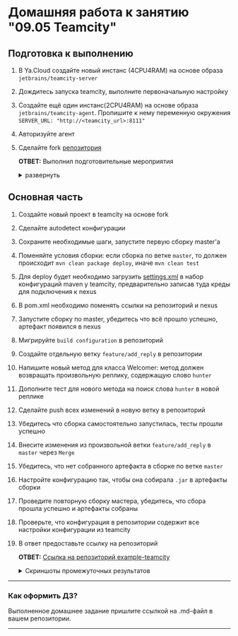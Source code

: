 # Домашняя работа к занятию "09.05 Teamcity"

## Подготовка к выполнению

1. В Ya.Cloud создайте новый инстанс (4CPU4RAM) на основе образа `jetbrains/teamcity-server`
2. Дождитесь запуска teamcity, выполните первоначальную настройку
3. Создайте ещё один инстанс(2CPU4RAM) на основе образа `jetbrains/teamcity-agent`. Пропишите к нему переменную окружения `SERVER_URL: "http://<teamcity_url>:8111"`
4. Авторизуйте агент
5. Сделайте fork [репозитория](https://github.com/aragastmatb/example-teamcity)  

    **ОТВЕТ:**  Выполнил подготовительные мероприятия

    <details>
    <summary>развернуть</summary>

    [![Screenshot_20211013_131329.png](./Screenshot_20211013_131329.png)](./Screenshot_20211013_131329.png)  
    [![Screenshot_20211013_131355.png](./Screenshot_20211013_131355.png)](./Screenshot_20211013_131355.png)  
    [![Screenshot_20211013_131406.png](./Screenshot_20211013_131406.png)](./Screenshot_20211013_131406.png)  
    </details>

## Основная часть

1. Создайте новый проект в teamcity на основе fork
2. Сделайте autodetect конфигурации
3. Сохраните необходимые шаги, запустите первую сборку master'a
4. Поменяйте условия сборки: если сборка по ветке `master`, то должен происходит `mvn clean package deploy`, иначе `mvn clean test`
5. Для deploy будет необходимо загрузить [settings.xml](./teamcity/settings.xml) в набор конфигураций maven у teamcity, предварительно записав туда креды для подключения к nexus
6. В pom.xml необходимо поменять ссылки на репозиторий и nexus
7. Запустите сборку по master, убедитесь что всё прошло успешно, артефакт появился в nexus
8. Мигрируйте `build configuration` в репозиторий
9. Создайте отдельную ветку `feature/add_reply` в репозитории
10. Напишите новый метод для класса Welcomer: метод должен возвращать произвольную реплику, содержащую слово `hunter`
11. Дополните тест для нового метода на поиск слова `hunter` в новой реплике
12. Сделайте push всех изменений в новую ветку в репозиторий
13. Убедитесь что сборка самостоятельно запустилась, тесты прошли успешно
14. Внесите изменения из произвольной ветки `feature/add_reply` в `master` через `Merge`
15. Убедитесь, что нет собранного артефакта в сборке по ветке `master`
16. Настройте конфигурацию так, чтобы она собирала `.jar` в артефакты сборки
17. Проведите повторную сборку мастера, убедитесь, что сбора прошла успешно и артефакты собраны
18. Проверьте, что конфигурация в репозитории содержит все настройки конфигурации из teamcity
19. В ответ предоставьте ссылку на репозиторий  
  
    **ОТВЕТ:**  [Ссылка на репозиторий example-teamcity](https://github.com/tabwizard/example-teamcity)

    <details>
    <summary>Скриншоты промежуточных результатов</summary>

    [![Screenshot_20211013_150822.png](./Screenshot_20211013_150822.png)](./Screenshot_20211013_150822.png)  
    [![Screenshot_20211013_150835.png](./Screenshot_20211013_150835.png)](./Screenshot_20211013_150835.png)  
    [![Screenshot_20211013_152603.png](./Screenshot_20211013_152603.png)](./Screenshot_20211013_152603.png)  
    [![Screenshot_20211013_152626.png](./Screenshot_20211013_152626.png)](./Screenshot_20211013_152626.png)  
    </details>

---

### Как оформить ДЗ?

Выполненное домашнее задание пришлите ссылкой на .md-файл в вашем репозитории.

---
